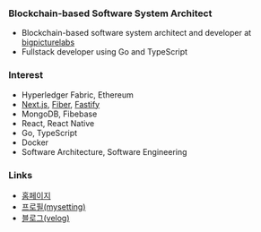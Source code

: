 ### Blockchain-based Software System Architect

* Blockchain-based software system architect and developer at [bigpicturelabs](https://bigpicturelabs.io)
* Fullstack developer using Go and TypeScript

### Interest

* Hyperledger Fabric, Ethereum
* [Next.js](https://nextjs.org), [Fiber](https://gofiber.io), [Fastify](https://www.fastify.io)
* MongoDB, Fibebase
* React, React Native
* Go, TypeScript
* Docker
* Software Architecture, Software Engineering

### Links

* [홈페이지](https://www.hwia.dev)
* [프로필(mysetting)](https://mysetting.io/u/byron1st)
* [블로그(velog)](https://velog.io/@byron1st)
